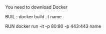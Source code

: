 You need to download Docker 

BUIL : docker build -t name .

RUN docker run -it -p 80:80 -p 443:443 name
